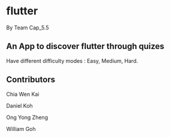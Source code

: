 # flutter

By Team Cap_5.5

## An App to discover flutter through quizes
Have different difficulty modes : Easy, Medium, Hard.

## Contributors
Chia Wen Kai

Daniel Koh

Ong Yong Zheng

William Goh
